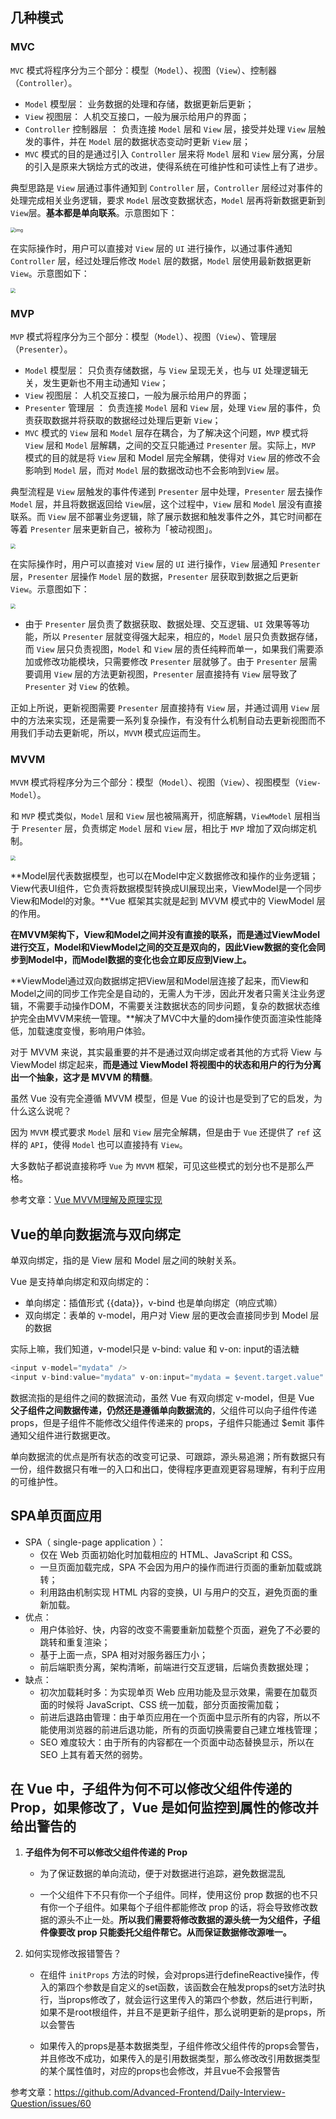 ## 几种模式

### MVC

`MVC` 模式将程序分为三个部分：模型（`Model`）、视图（`View`）、控制器（`Controller`）。

- `Model` 模型层： 业务数据的处理和存储，数据更新后更新；
- `View` 视图层： 人机交互接口，一般为展示给用户的界面；
- `Controller` 控制器层 ： 负责连接 `Model` 层和 `View` 层，接受并处理 `View` 层触发的事件，并在 `Model` 层的数据状态变动时更新 `View` 层；
- `MVC` 模式的目的是通过引入 `Controller` 层来将 `Model` 层和 `View` 层分离，分层的引入是原来大锅烩方式的改进，使得系统在可维护性和可读性上有了进步。

典型思路是 `View` 层通过事件通知到 `Controller` 层，`Controller` 层经过对事件的处理完成相关业务逻辑，要求 `Model` 层改变数据状态，`Model` 层再将新数据更新到 `View`层。**基本都是单向联系**。示意图如下：

<img src="http://poetries1.gitee.io/img-repo/2020/07/115.png" alt="img" style="zoom: 50%;" />

在实际操作时，用户可以直接对 `View` 层的 `UI` 进行操作，以通过事件通知 `Controller` 层，经过处理后修改 `Model` 层的数据，`Model` 层使用最新数据更新 `View`。示意图如下：

<img src="http://poetries1.gitee.io/img-repo/2020/07/116.png" style="zoom: 50%;" />

### MVP

`MVP` 模式将程序分为三个部分：模型（`Model`）、视图（`View`）、管理层（`Presenter`）。

- `Model` 模型层： 只负责存储数据，与 `View` 呈现无关，也与 `UI` 处理逻辑无关，发生更新也不用主动通知 `View`；
- `View` 视图层： 人机交互接口，一般为展示给用户的界面；
- `Presenter` 管理层 ： 负责连接 `Model` 层和 `View` 层，处理 `View` 层的事件，负责获取数据并将获取的数据经过处理后更新 `View`；
- `MVC` 模式的 `View` 层和 `Model` 层存在耦合，为了解决这个问题，`MVP` 模式将 `View` 层和 `Model` 层解耦，之间的交互只能通过 `Presenter` 层。实际上，`MVP` 模式的目的就是将 `View` 层和 Model 层完全解耦，使得对 `View` 层的修改不会影响到 `Model` 层，而对 `Model` 层的数据改动也不会影响到`View` 层。

典型流程是 `View` 层触发的事件传递到 `Presenter` 层中处理，`Presenter` 层去操作 `Model` 层，并且将数据返回给 `View`层，这个过程中，`View` 层和 `Model` 层没有直接联系。而 `View` 层不部署业务逻辑，除了展示数据和触发事件之外，其它时间都在等着 `Presenter` 层来更新自己，被称为「被动视图」。

<img src="http://poetries1.gitee.io/img-repo/2020/07/118.png" style="zoom:50%;" />

在实际操作时，用户可以直接对 `View` 层的 `UI` 进行操作，`View` 层通知 `Presenter` 层，`Presenter` 层操作 `Model` 层的数据，`Presenter` 层获取到数据之后更新 `View`。示意图如下：

<img src="http://poetries1.gitee.io/img-repo/2020/07/119.png" style="zoom:50%;" />

- 由于 `Presenter` 层负责了数据获取、数据处理、交互逻辑、`UI` 效果等等功能，所以 `Presenter` 层就变得强大起来，相应的，`Model` 层只负责数据存储，而 `View` 层只负责视图，`Model` 和 `View` 层的责任纯粹而单一，如果我们需要添加或修改功能模块，只需要修改 `Presenter` 层就够了。由于 `Presenter` 层需要调用 `View` 层的方法更新视图，`Presenter` 层直接持有 `View` 层导致了 `Presenter` 对 `View` 的依赖。

正如上所说，更新视图需要 `Presenter` 层直接持有 `View` 层，并通过调用 `View` 层中的方法来实现，还是需要一系列复杂操作，有没有什么机制自动去更新视图而不用我们手动去更新呢，所以，`MVVM` 模式应运而生。

### MVVM

`MVVM` 模式将程序分为三个部分：模型（`Model`）、视图（`View`）、视图模型（`View-Model`）。

和 `MVP` 模式类似，`Model` 层和 `View` 层也被隔离开，彻底解耦，`ViewModel` 层相当于 `Presenter` 层，负责绑定 `Model` 层和 `View` 层，相比于 `MVP` 增加了双向绑定机制。

<img src="http://poetries1.gitee.io/img-repo/2020/07/120.png" style="zoom:50%;" />

**Model层代表数据模型，也可以在Model中定义数据修改和操作的业务逻辑；View代表UI组件，它负责将数据模型转换成UI展现出来，ViewModel是一个同步View和Model的对象。**Vue 框架其实就是起到 MVVM 模式中的 ViewModel 层的作用。

**在MVVM架构下，View和Model之间并没有直接的联系，而是通过ViewModel进行交互，Model和ViewModel之间的交互是双向的，因此View数据的变化会同步到Model中，而Model数据的变化也会立即反应到View上。**

**ViewModel通过双向数据绑定把View层和Model层连接了起来，而View和Model之间的同步工作完全是自动的，无需人为干涉，因此开发者只需关注业务逻辑，不需要手动操作DOM，不需要关注数据状态的同步问题，复杂的数据状态维护完全由MVVM来统一管理。**解决了MVC中大量的dom操作使页面渲染性能降低，加载速度变慢，影响用户体验。

对于 MVVM 来说，其实最重要的并不是通过双向绑定或者其他的方式将 View 与 ViewModel 绑定起来，**而是通过 ViewModel 将视图中的状态和用户的行为分离出一个抽象，这才是 MVVM 的精髓**。

虽然 Vue 没有完全遵循 MVVM 模型，但是 Vue 的设计也是受到了它的启发，为什么这么说呢？

因为 `MVVM` 模式要求 `Model` 层和 `View` 层完全解耦，但是由于 `Vue` 还提供了 `ref` 这样的 `API`，使得 `Model` 也可以直接持有 `View`。

大多数帖子都说直接称呼 `Vue` 为 `MVVM` 框架，可见这些模式的划分也不是那么严格。

参考文章：[Vue MVVM理解及原理实现](https://juejin.im/post/6844903929298288647)

## Vue的单向数据流与双向绑定

单双向绑定，指的是 View 层和 Model 层之间的映射关系。

Vue 是支持单向绑定和双向绑定的：

* 单向绑定：插值形式 {{data}}，v-bind 也是单向绑定（响应式嘛）
* 双向绑定：表单的 v-model，用户对 View 层的更改会直接同步到 Model 层的数据

实际上嘛，我们知道，v-model只是 v-bind: value 和 v-on: input的语法糖

``` js
<input v-model="mydata" />
<input v-bind:value="mydata" v-on:input="mydata = $event.target.value" />
```

数据流指的是组件之间的数据流动，虽然 Vue 有双向绑定 v-model，但是 Vue **父子组件之间数据传递，仍然还是遵循单向数据流的**，父组件可以向子组件传递 props，但是子组件不能修改父组件传递来的 props，子组件只能通过 $emit 事件通知父组件进行数据更改。

单向数据流的优点是所有状态的改变可记录、可跟踪，源头易追溯；所有数据只有一份，组件数据只有唯一的入口和出口，使得程序更直观更容易理解，有利于应用的可维护性。

## SPA单页面应用

- SPA（ single-page application ）：
  - 仅在 Web 页面初始化时加载相应的 HTML、JavaScript 和 CSS。
  - 一旦页面加载完成，SPA 不会因为用户的操作而进行页面的重新加载或跳转；
  - 利用路由机制实现 HTML 内容的变换，UI 与用户的交互，避免页面的重新加载。
- 优点：
  - 用户体验好、快，内容的改变不需要重新加载整个页面，避免了不必要的跳转和重复渲染；
  - 基于上面一点，SPA 相对对服务器压力小；
  - 前后端职责分离，架构清晰，前端进行交互逻辑，后端负责数据处理；
- 缺点：
  - 初次加载耗时多：为实现单页 Web 应用功能及显示效果，需要在加载页面的时候将 JavaScript、CSS 统一加载，部分页面按需加载；
  - 前进后退路由管理：由于单页应用在一个页面中显示所有的内容，所以不能使用浏览器的前进后退功能，所有的页面切换需要自己建立堆栈管理；
  - SEO 难度较大：由于所有的内容都在一个页面中动态替换显示，所以在 SEO 上其有着天然的弱势。

## 在 Vue 中，子组件为何不可以修改父组件传递的 Prop，如果修改了，Vue 是如何监控到属性的修改并给出警告的

1. **子组件为何不可以修改父组件传递的 Prop**

   * 为了保证数据的单向流动，便于对数据进行追踪，避免数据混乱

   * 一个父组件下不只有你一个子组件。同样，使用这份 prop 数据的也不只有你一个子组件。如果每个子组件都能修改 prop 的话，将会导致修改数据的源头不止一处。**所以我们需要将修改数据的源头统一为父组件，子组件像要改 prop 只能委托父组件帮它。从而保证数据修改源唯一。**

2. 如何实现修改报错警告？

   * 在组件 `initProps` 方法的时候，会对props进行defineReactive操作，传入的第四个参数是自定义的set函数，该函数会在触发props的set方法时执行，当props修改了，就会运行这里传入的第四个参数，然后进行判断，如果不是root根组件，并且不是更新子组件，那么说明更新的是props，所以会警告

   * 如果传入的props是基本数据类型，子组件修改父组件传的props会警告，并且修改不成功，如果传入的是引用数据类型，那么修改改引用数据类型的某个属性值时，对应的props也会修改，并且vue不会报警告

参考文章：https://github.com/Advanced-Frontend/Daily-Interview-Question/issues/60